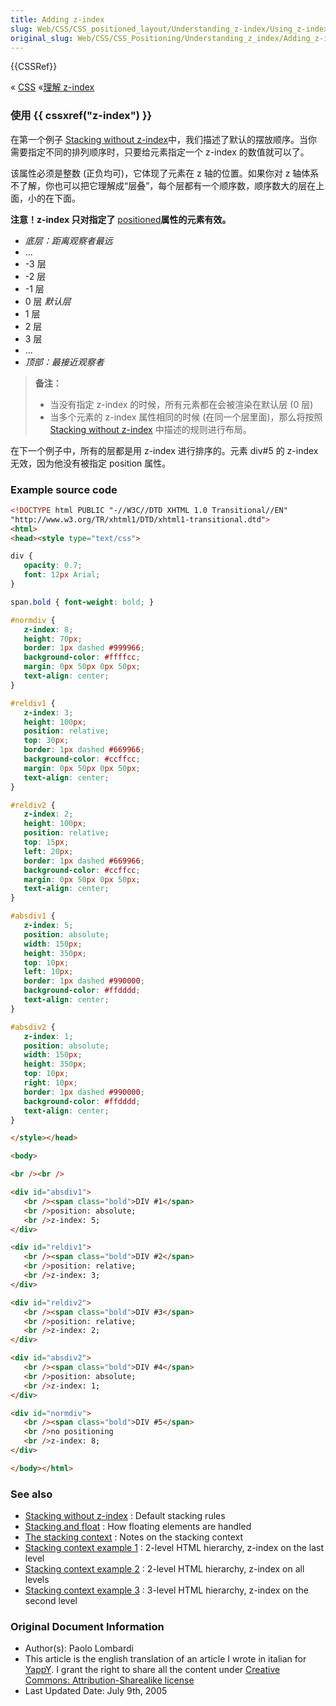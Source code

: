 ```yaml
---
title: Adding z-index
slug: Web/CSS/CSS_positioned_layout/Understanding_z-index/Using_z-index
original_slug: Web/CSS/CSS_Positioning/Understanding_z_index/Adding_z-index
---
```


{{CSSRef}}

« [CSS](/zh-CN/CSS) «[理解 z-index](/zh-CN/CSS/Understanding_z-index)

### 使用 {{ cssxref("z-index") }}

在第一个例子 [Stacking without z-index](/zh-CN/CSS/Understanding_z-index/Stacking_without_z-index)中，我们描述了默认的摆放顺序。当你需要指定不同的排列顺序时，只要给元素指定一个 z-index 的数值就可以了。

该属性必须是整数 (正负均可)，它体现了元素在 z 轴的位置。如果你对 z 轴体系不了解，你也可以把它理解成“层叠”，每个层都有一个顺序数，顺序数大的层在上面，小的在下面。

**注意！z-index 只对指定了** [positioned](/zh-CN/CSS/position)**属性的元素有效。**

- _底层：距离观察者最远_
- ...
- \-3 层
- \-2 层
- \-1 层
- 0 层 _默认层_
- 1 层
- 2 层
- 3 层
- ...
- _顶部：最接近观察者_

> **备注：**
>
> - 当没有指定 z-index 的时候，所有元素都在会被渲染在默认层 (0 层)
> - 当多个元素的 z-index 属性相同的时候 (在同一个层里面)，那么将按照 [Stacking without z-index](/zh-CN/CSS/Understanding_z-index/Stacking_without_z-index) 中描述的规则进行布局。

在下一个例子中，所有的层都是用 z-index 进行排序的。元素 div#5 的 z-index 无效，因为他没有被指定 position 属性。

### Example source code

```html
<!DOCTYPE html PUBLIC "-//W3C//DTD XHTML 1.0 Transitional//EN"
"http://www.w3.org/TR/xhtml1/DTD/xhtml1-transitional.dtd">
<html>
<head><style type="text/css">

div {
   opacity: 0.7;
   font: 12px Arial;
}

span.bold { font-weight: bold; }

#normdiv {
   z-index: 8;
   height: 70px;
   border: 1px dashed #999966;
   background-color: #ffffcc;
   margin: 0px 50px 0px 50px;
   text-align: center;
}

#reldiv1 {
   z-index: 3;
   height: 100px;
   position: relative;
   top: 30px;
   border: 1px dashed #669966;
   background-color: #ccffcc;
   margin: 0px 50px 0px 50px;
   text-align: center;
}

#reldiv2 {
   z-index: 2;
   height: 100px;
   position: relative;
   top: 15px;
   left: 20px;
   border: 1px dashed #669966;
   background-color: #ccffcc;
   margin: 0px 50px 0px 50px;
   text-align: center;
}

#absdiv1 {
   z-index: 5;
   position: absolute;
   width: 150px;
   height: 350px;
   top: 10px;
   left: 10px;
   border: 1px dashed #990000;
   background-color: #ffdddd;
   text-align: center;
}

#absdiv2 {
   z-index: 1;
   position: absolute;
   width: 150px;
   height: 350px;
   top: 10px;
   right: 10px;
   border: 1px dashed #990000;
   background-color: #ffdddd;
   text-align: center;
}

</style></head>

<body>

<br /><br />

<div id="absdiv1">
   <br /><span class="bold">DIV #1</span>
   <br />position: absolute;
   <br />z-index: 5;
</div>

<div id="reldiv1">
   <br /><span class="bold">DIV #2</span>
   <br />position: relative;
   <br />z-index: 3;
</div>

<div id="reldiv2">
   <br /><span class="bold">DIV #3</span>
   <br />position: relative;
   <br />z-index: 2;
</div>

<div id="absdiv2">
   <br /><span class="bold">DIV #4</span>
   <br />position: absolute;
   <br />z-index: 1;
</div>

<div id="normdiv">
   <br /><span class="bold">DIV #5</span>
   <br />no positioning
   <br />z-index: 8;
</div>

</body></html>
```

### See also

- [Stacking without z-index](/zh-CN/CSS/Understanding_z-index/Stacking_without_z-index) : Default stacking rules
- [Stacking and float](/zh-CN/CSS/Understanding_z-index/Stacking_and_float) : How floating elements are handled
- [The stacking context](/zh-CN/CSS/Understanding_z-index/The_stacking_context) : Notes on the stacking context
- [Stacking context example 1](/zh-CN/CSS/Understanding_z-index/Stacking_context_example_1) : 2-level HTML hierarchy, z-index on the last level
- [Stacking context example 2](/zh-CN/CSS/Understanding_z-index/Stacking_context_example_2) : 2-level HTML hierarchy, z-index on all levels
- [Stacking context example 3](/zh-CN/CSS/Understanding_z-index/Stacking_context_example_3) : 3-level HTML hierarchy, z-index on the second level

### Original Document Information

- Author(s): Paolo Lombardi
- This article is the english translation of an article I wrote in italian for [YappY](http://www.yappy.it). I grant the right to share all the content under [Creative Commons: Attribution-Sharealike license](http://creativecommons.org/licenses/by-sa/2.0/)
- Last Updated Date: July 9th, 2005
